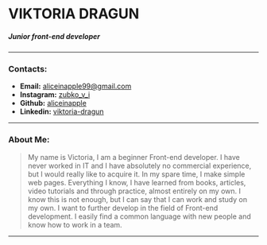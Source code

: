 # VIKTORIA DRAGUN
##### Junior front-end developer
***
### Contacts:
* **Email:** aliceinapple99@gmail.com
* **Instagram:** [zubko_v_i](https://www.instagram.com/zubko_v_i/)
* **Github:** [aliceinapple](https://github.com/aliceinapple)
* **Linkedin:** [viktoria-dragun](https://www.linkedin.com/in/viktoria-dragun-a76237238/)
***
### About Me:
>My name is Victoria, I am a beginner Front-end developer. I have never worked in IT and I have absolutely no commercial experience, but I would really like to acquire it.
In my spare time, I make simple web pages. Everything I know, I have learned from books, articles, video tutorials and through practice, almost entirely on my own. I know this is not enough, but I can say that I can work and study on my own.
I want to further develop in the field of Front-end development.
I easily find a common language with new people and know how to work in a team.
***